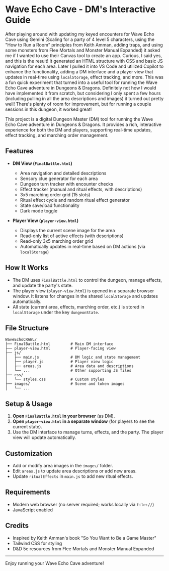 # Wave Echo Cave - DM's Interactive Guide

After playing around with updating my keyed encounters for Wave Echo Cave using Gemini (Scaling for a party of 4 level 5 characters, using the "How to Run a Room" principles from Keith Amman, adding traps, and using some monsters from Flee Mortals and Monster Manual Expanded) it asked me if I wanted to use their Canvas tool to create an app. Curious, I said yes, and this is the result! It generated an HTML structure with CSS and basic JS navigation for each area. Later I pulled it into VS Code and utilized Copilot to enhance the functionality, adding a DM interface and a player view that updates in real-time using `localStorage`, effect tracking, and more. This was a fun quick experiment that turned into a useful tool for running the Wave Echo Cave adventure in Dungeons & Dragons. Definitely not how I would have implemented it from scratch, but considering I only spent a few hours (including pulling in all the area descriptions and images) it turned out pretty well! There's plenty of room for improvement, but for running a couple sessions in this dungeon, it worked great!

This project is a digital Dungeon Master (DM) tool for running the Wave Echo Cave adventure in Dungeons & Dragons. It provides a rich, interactive experience for both the DM and players, supporting real-time updates, effect tracking, and marching order management.

## Features

- **DM View (`FinalBattle.html`)**
  - Area navigation and detailed descriptions
  - Sensory clue generator for each area
  - Dungeon turn tracker with encounter checks
  - Effect tracker (manual and ritual effects, with descriptions)
  - 3x5 marching order grid (15 slots)
  - Ritual effect cycle and random ritual effect generator
  - State save/load functionality
  - Dark mode toggle

- **Player View (`player-view.html`)**
  - Displays the current scene image for the area
  - Read-only list of active effects (with descriptions)
  - Read-only 3x5 marching order grid
  - Automatically updates in real-time based on DM actions (via `localStorage`)

## How It Works

- The DM uses `FinalBattle.html` to control the dungeon, manage effects, and update the party's state.
- The player view (`player-view.html`) is opened in a separate browser window. It listens for changes in the shared `localStorage` and updates automatically.
- All state (current area, effects, marching order, etc.) is stored in `localStorage` under the key `dungeonState`.

## File Structure

```
WaveEchoCRAWL/
├── FinalBattle.html         # Main DM interface
├── player-view.html         # Player-facing view
├── js/
│   ├── main.js              # DM logic and state management
│   ├── player.js            # Player view logic
│   ├── areas.js             # Area data and descriptions
│   └── ...                  # Other supporting JS files
├── css/
│   └── styles.css           # Custom styles
├── images/                  # Scene and token images
│   └── ...
```

## Setup & Usage

1. **Open `FinalBattle.html` in your browser** (as DM).
2. **Open `player-view.html` in a separate window** (for players to see the current state).
3. Use the DM interface to manage turns, effects, and the party. The player view will update automatically.

## Customization
- Add or modify area images in the `images/` folder.
- Edit `areas.js` to update area descriptions or add new areas.
- Update `ritualEffects` in `main.js` to add new ritual effects.

## Requirements
- Modern web browser (no server required; works locally via `file://`)
- JavaScript enabled

## Credits
- Inspired by Keith Amman's book "So You Want to Be a Game Master"
- Tailwind CSS for styling
- D&D 5e resources from Flee Mortals and Monster Manual Expanded

---
Enjoy running your Wave Echo Cave adventure!
